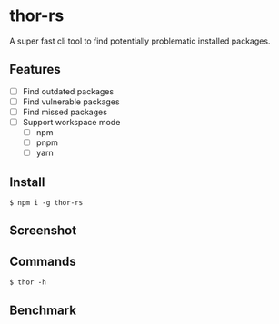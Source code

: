 # thor-rs

A super fast cli tool to find potentially problematic installed packages.

## Features

- [ ] Find outdated packages
- [ ] Find vulnerable packages
- [ ] Find missed packages
- [ ] Support workspace mode
  - [ ] npm
  - [ ] pnpm
  - [ ] yarn

## Install

```shell
$ npm i -g thor-rs
```

## Screenshot

## Commands

```shell
$ thor -h
```

## Benchmark

